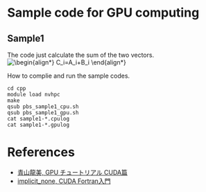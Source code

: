 # Sample code for GPU computing 

## Sample1
The code just calculate the sum of the two vectors.  
![\begin{align*}
C_i=A_i+B_i
\end{align*}
](https://render.githubusercontent.com/render/math?math=%5Clarge+%5Cdisplaystyle+%5Cbegin%7Balign%2A%7D%0AC_i%3DA_i%2BB_i%0A%5Cend%7Balign%2A%7D%0A%0A)

How to complie and run the sample codes.

	cd cpp
	module load nvhpc
	make
	qsub pbs_sample1_cpu.sh
	qsub pbs_sample1_gpu.sh
	cat sample1-*.cpulog
	cat sample1-*.gpulog
	
# References
- [青山龍美, GPU チュートリアル CUDA篇](https://hpc-phys.kek.jp/workshop/workshop181201.html)
- [implicit_none, CUDA Fortran入門](https://qiita.com/implicit_none/items/8229d1931cd236d62ca9)
